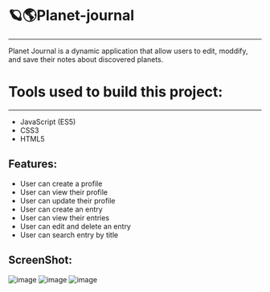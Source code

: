 # 🪐🌎Planet-journal
----

Planet Journal is a dynamic application that allow users to edit, moddify, and save their notes about discovered planets. 

# Tools used to build this project:
---
* JavaScript (ES5)
* CSS3
* HTML5

Features:
---
* User can create a profile
* User can view their profile
* User can update their profile
* User can create an entry
* User can view their entries
* User can edit and delete an entry
* User can search entry by title

ScreenShot:
---
![image](https://user-images.githubusercontent.com/69870979/108779500-cf743b80-751b-11eb-8812-2d4269bde157.png)
![image](https://user-images.githubusercontent.com/69870979/108779755-3d206780-751c-11eb-8ce3-120b85e75ccb.png)
![image](https://user-images.githubusercontent.com/69870979/108779835-5cb79000-751c-11eb-895e-00da13b3c19e.png)
